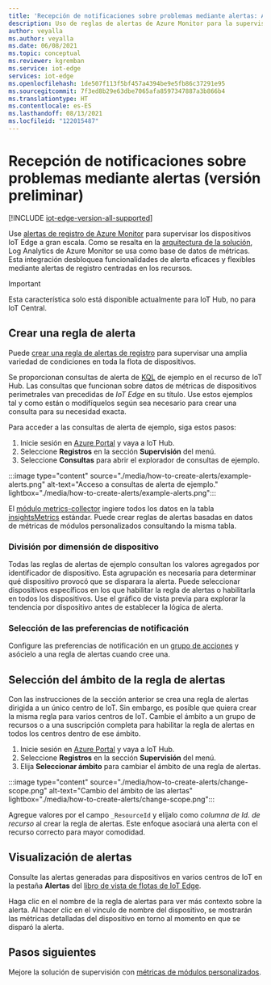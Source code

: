 ```yaml
---
title: 'Recepción de notificaciones sobre problemas mediante alertas: Azure IoT Edge'
description: Uso de reglas de alertas de Azure Monitor para la supervisión a gran escala
author: veyalla
ms.author: veyalla
ms.date: 06/08/2021
ms.topic: conceptual
ms.reviewer: kgremban
ms.service: iot-edge
services: iot-edge
ms.openlocfilehash: 1de507f113f5bf457a4394be9e5fb86c37291e95
ms.sourcegitcommit: 7f3ed8b29e63dbe7065afa8597347887a3b866b4
ms.translationtype: HT
ms.contentlocale: es-ES
ms.lasthandoff: 08/13/2021
ms.locfileid: "122015487"
---
```

# <a name="get-notified-about-issues-using-alerts-preview"></a>Recepción de notificaciones sobre problemas mediante alertas (versión preliminar)

[!INCLUDE [iot-edge-version-all-supported](../../includes/iot-edge-version-all-supported.md)]

Use [alertas de registro de Azure Monitor](../azure-monitor/alerts/alerts-unified-log.md) para supervisar los dispositivos IoT Edge a gran escala. Como se resalta en la [arquitectura de la solución](how-to-collect-and-transport-metrics.md#architecture), Log Analytics de Azure Monitor se usa como base de datos de métricas. Esta integración desbloquea funcionalidades de alerta eficaces y flexibles mediante alertas de registro centradas en los recursos.

> [!IMPORTANT]
> Esta característica solo está disponible actualmente para IoT Hub, no para IoT Central.

## <a name="create-an-alert-rule"></a>Crear una regla de alerta

Puede [crear una regla de alertas de registro](../azure-monitor/alerts/alerts-log.md) para supervisar una amplia variedad de condiciones en toda la flota de dispositivos.

Se proporcionan consultas de alerta de [KQL](/azure/data-explorer/kusto/query/) de ejemplo en el recurso de IoT Hub. Las consultas que funcionan sobre datos de métricas de dispositivos perimetrales van precedidas de *IoT Edge* en su título. Use estos ejemplos tal y como están o modifíquelos según sea necesario para crear una consulta para su necesidad exacta.

Para acceder a las consultas de alerta de ejemplo, siga estos pasos:

1. Inicie sesión en [Azure Portal](https://portal.azure.com) y vaya a IoT Hub.
1. Seleccione **Registros** en la sección **Supervisión** del menú.
1. Seleccione **Consultas** para abrir el explorador de consultas de ejemplo.

:::image type="content" source="./media/how-to-create-alerts/example-alerts.png" alt-text="Acceso a consultas de alerta de ejemplo." lightbox="./media/how-to-create-alerts/example-alerts.png":::

El [módulo metrics-collector](how-to-collect-and-transport-metrics.md#metrics-collector-module) ingiere todos los datos en la tabla [insightsMetrics](/azure/azure-monitor/reference/tables/insightsmetrics) estándar. Puede crear reglas de alertas basadas en datos de métricas de módulos personalizados consultando la misma tabla.

### <a name="split-by-device-dimension"></a>División por dimensión de dispositivo

Todas las reglas de alertas de ejemplo consultan los valores agregados por identificador de dispositivo. Esta agrupación es necesaria para determinar qué dispositivo provocó que se disparara la alerta. Puede seleccionar dispositivos específicos en los que habilitar la regla de alertas o habilitarla en todos los dispositivos. Use el gráfico de vista previa para explorar la tendencia por dispositivo antes de establecer la lógica de alerta.

### <a name="choose-notification-preferences"></a>Selección de las preferencias de notificación

Configure las preferencias de notificación en un [grupo de acciones](../azure-monitor/alerts/action-groups.md) y asócielo a una regla de alertas cuando cree una.

## <a name="select-alert-rule-scope"></a>Selección del ámbito de la regla de alertas

Con las instrucciones de la sección anterior se crea una regla de alertas dirigida a un único centro de IoT. Sin embargo, es posible que quiera crear la misma regla para varios centros de IoT. Cambie el ámbito a un grupo de recursos o a una suscripción completa para habilitar la regla de alertas en todos los centros dentro de ese ámbito.

1. Inicie sesión en [Azure Portal](https://portal.azure.com) y vaya a IoT Hub.
1. Seleccione **Registros** en la sección **Supervisión** del menú.
1. Elija **Seleccionar ámbito** para cambiar el ámbito de una regla de alertas.

:::image type="content" source="./media/how-to-create-alerts/change-scope.png" alt-text="Cambio del ámbito de las alertas" lightbox="./media/how-to-create-alerts/change-scope.png":::

Agregue valores por el campo `_ResourceId` y elíjalo como *columna de Id. de recurso* al crear la regla de alertas. Este enfoque asociará una alerta con el recurso correcto para mayor comodidad.

## <a name="viewing-alerts"></a>Visualización de alertas

Consulte las alertas generadas para dispositivos en varios centros de IoT en la pestaña **Alertas** del [libro de vista de flotas de IoT Edge](how-to-explore-curated-visualizations.md#iot-edge-fleet-view-workbook).

Haga clic en el nombre de la regla de alertas para ver más contexto sobre la alerta. Al hacer clic en el vínculo de nombre del dispositivo, se mostrarán las métricas detalladas del dispositivo en torno al momento en que se disparó la alerta.

## <a name="next-steps"></a>Pasos siguientes

Mejore la solución de supervisión con [métricas de módulos personalizados](how-to-add-custom-metrics.md).